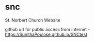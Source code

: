 # snc
St. Norbert Church Website

github url for public access from internet - https://SunithaPoulose.github.io/SNCtest
